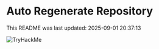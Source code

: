 # Auto Regenerate Repository

This README was last updated: 2025-09-01 20:37:13

 ![TryHackMe](https://tryhackme.com/badge/533634)